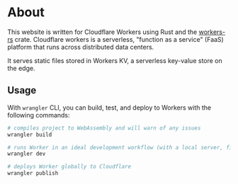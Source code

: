 # About

This website is written for Cloudflare Workers using Rust and the [workers-rs](https://github.com/cloudflare/workers-rs) crate. Cloudflare workers is a serverless, "function as a service" (FaaS) platform that runs across distributed data centers.

It serves static files stored in Workers KV, a serverless key-value store on the edge.

## Usage

With `wrangler` CLI, you can build, test, and deploy to Workers with the following commands: 

```bash
# compiles project to WebAssembly and will warn of any issues
wrangler build 

# runs Worker in an ideal development workflow (with a local server, file watcher & more)
wrangler dev

# deploys Worker globally to Cloudflare
wrangler publish
```
